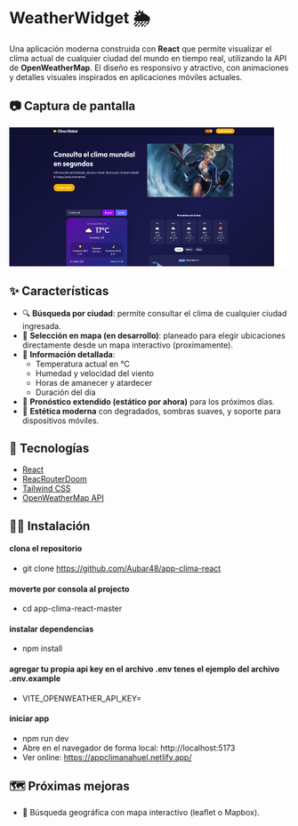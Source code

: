 # WeatherWidget 🌦️

Una aplicación moderna construida con **React** que permite visualizar el clima actual de cualquier ciudad del mundo en tiempo real, utilizando la API de **OpenWeatherMap**. El diseño es responsivo y atractivo, con animaciones y detalles visuales inspirados en aplicaciones móviles actuales.

## 📷 Captura de pantalla
<picture><img src="./public/app-clima.png" alt="logo" style="height: 250px;"></picture>

## ✨ Características

- 🔍 **Búsqueda por ciudad**: permite consultar el clima de cualquier ciudad ingresada.
- 📍 **Selección en mapa (en desarrollo)**: planeado para elegir ubicaciones directamente desde un mapa interactivo (proximamente).
- 📆 **Información detallada**:
  - Temperatura actual en °C
  - Humedad y velocidad del viento
  - Horas de amanecer y atardecer
  - Duración del día
- 📅 **Pronóstico extendido (estático por ahora)** para los próximos días.
- 🌈 **Estética moderna** con degradados, sombras suaves, y soporte para dispositivos móviles.

## 🚀 Tecnologías

- [React](https://reactjs.org/)
- [ReacRouterDoom](https://www.npmjs.com/package/react-router-dom)
- [Tailwind CSS](https://tailwindcss.com/)
- [OpenWeatherMap API](https://openweathermap.org/api)

## 🧑‍💻 Instalación

#### clona el repositorio
- git clone https://github.com/Aubar48/app-clima-react
#### moverte por consola al projecto
- cd app-clima-react-master
#### instalar dependencias
- npm install
#### agregar tu propia api key en el archivo .env tenes el ejemplo del archivo .env.example
- VITE_OPENWEATHER_API_KEY=
#### iniciar app
- npm run dev
- Abre en el navegador de forma local: http://localhost:5173
- Ver online: https://appclimanahuel.netlify.app/

## 🗺️ Próximas mejoras
- 🧭 Búsqueda geográfica con mapa interactivo (leaflet o Mapbox).



